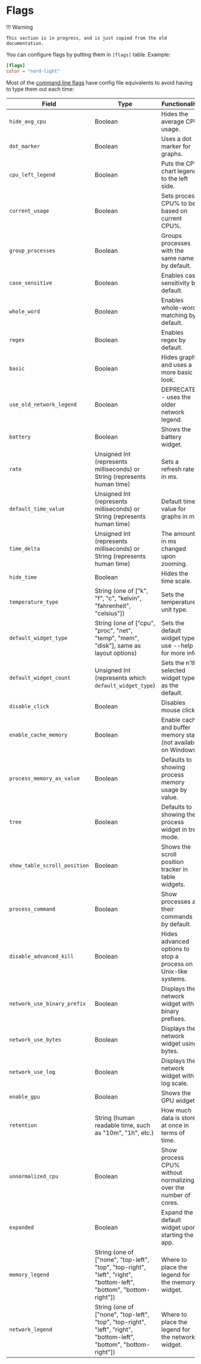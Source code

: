 # Flags

!!! Warning

    This section is in progress, and is just copied from the old documentation.

You can configure flags by putting them in `[flags]` table. Example:

```toml
[flags]
color = "nord-light"
```

Most of the [command line flags](../command-line-options.md) have config file equivalents to avoid having to type them out
each time:

| Field                        | Type                                                                                                               | Functionality                                                    |
| ---------------------------- | ------------------------------------------------------------------------------------------------------------------ | ---------------------------------------------------------------- |
| `hide_avg_cpu`               | Boolean                                                                                                            | Hides the average CPU usage.                                     |
| `dot_marker`                 | Boolean                                                                                                            | Uses a dot marker for graphs.                                    |
| `cpu_left_legend`            | Boolean                                                                                                            | Puts the CPU chart legend to the left side.                      |
| `current_usage`              | Boolean                                                                                                            | Sets process CPU% to be based on current CPU%.                   |
| `group_processes`            | Boolean                                                                                                            | Groups processes with the same name by default.                  |
| `case_sensitive`             | Boolean                                                                                                            | Enables case sensitivity by default.                             |
| `whole_word`                 | Boolean                                                                                                            | Enables whole-word matching by default.                          |
| `regex`                      | Boolean                                                                                                            | Enables regex by default.                                        |
| `basic`                      | Boolean                                                                                                            | Hides graphs and uses a more basic look.                         |
| `use_old_network_legend`     | Boolean                                                                                                            | DEPRECATED - uses the older network legend.                      |
| `battery`                    | Boolean                                                                                                            | Shows the battery widget.                                        |
| `rate`                       | Unsigned Int (represents milliseconds) or String (represents human time)                                           | Sets a refresh rate in ms.                                       |
| `default_time_value`         | Unsigned Int (represents milliseconds) or String (represents human time)                                           | Default time value for graphs in ms.                             |
| `time_delta`                 | Unsigned Int (represents milliseconds) or String (represents human time)                                           | The amount in ms changed upon zooming.                           |
| `hide_time`                  | Boolean                                                                                                            | Hides the time scale.                                            |
| `temperature_type`           | String (one of ["k", "f", "c", "kelvin", "fahrenheit", "celsius"])                                                 | Sets the temperature unit type.                                  |
| `default_widget_type`        | String (one of ["cpu", "proc", "net", "temp", "mem", "disk"], same as layout options)                              | Sets the default widget type, use --help for more info.          |
| `default_widget_count`       | Unsigned Int (represents which `default_widget_type`)                                                              | Sets the n'th selected widget type as the default.               |
| `disable_click`              | Boolean                                                                                                            | Disables mouse clicks.                                           |
| `enable_cache_memory`        | Boolean                                                                                                            | Enable cache and buffer memory stats (not available on Windows). |
| `process_memory_as_value`    | Boolean                                                                                                            | Defaults to showing process memory usage by value.               |
| `tree`                       | Boolean                                                                                                            | Defaults to showing the process widget in tree mode.             |
| `show_table_scroll_position` | Boolean                                                                                                            | Shows the scroll position tracker in table widgets.              |
| `process_command`            | Boolean                                                                                                            | Show processes as their commands by default.                     |
| `disable_advanced_kill`      | Boolean                                                                                                            | Hides advanced options to stop a process on Unix-like systems.   |
| `network_use_binary_prefix`  | Boolean                                                                                                            | Displays the network widget with binary prefixes.                |
| `network_use_bytes`          | Boolean                                                                                                            | Displays the network widget using bytes.                         |
| `network_use_log`            | Boolean                                                                                                            | Displays the network widget with a log scale.                    |
| `enable_gpu`                 | Boolean                                                                                                            | Shows the GPU widgets.                                           |
| `retention`                  | String (human readable time, such as "10m", "1h", etc.)                                                            | How much data is stored at once in terms of time.                |
| `unnormalized_cpu`           | Boolean                                                                                                            | Show process CPU% without normalizing over the number of cores.  |
| `expanded`                   | Boolean                                                                                                            | Expand the default widget upon starting the app.                 |
| `memory_legend`              | String (one of ["none", "top-left", "top", "top-right", "left", "right", "bottom-left", "bottom", "bottom-right"]) | Where to place the legend for the memory widget.                 |
| `network_legend`             | String (one of ["none", "top-left", "top", "top-right", "left", "right", "bottom-left", "bottom", "bottom-right"]) | Where to place the legend for the network widget.                |
